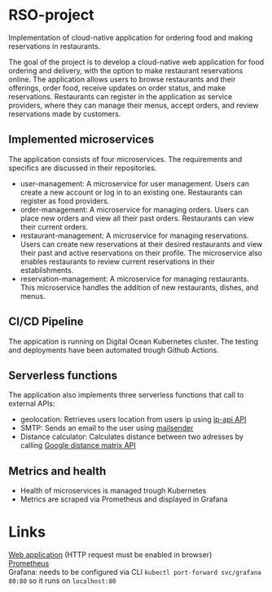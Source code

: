 # RSO-project
Implementation of cloud-native application for ordering food and making reservations in restaurants. 

The goal of the project is to develop a cloud-native web application for food ordering and delivery, with the option to make restaurant reservations online. The application allows users to browse restaurants and their offerings, order food, receive updates on order status, and make reservations. Restaurants can register in the application as service providers, where they can manage their menus, accept orders, and review reservations made by customers.

## Implemented microservices
The application consists of four microservices. The requirements and specifics are discussed in their repositories. 
- user-management: A microservice for user management. Users can create a new account or log in to an existing one. Restaurants can register as food providers.
- order-management: A microservice for managing orders. Users can place new orders and view all their past orders. Restaurants can view their current orders. 
- restaurant-management: A microservice for managing reservations. Users can create new reservations at their desired restaurants and view their past and active reservations on their profile. The microservice also enables restaurants to review current reservations in their establishments. 
- reservation-management: A microservice for managing restaurants. This microservice handles the addition of new restaurants, dishes, and menus.

## CI/CD Pipeline
The appication is running on Digital Ocean Kubernetes cluster. The testing and deployments have been automated trough Github Actions. 

## Serverless functions
The application also implements three serverless functions that call to external APIs:
- geolocation: Retrieves users location from users ip using [ip-api API](https://ip-api.com/)
- SMTP: Sends an email to the user using [mailsender](https://www.mailersend.com/)
- Distance calculator: Calculates distance between two adresses by calling [Google distance matrix API](https://developers.google.com/maps/documentation/distance-matrix/overview)

## Metrics and health
- Health of microservices is managed trough Kubernetes
- Metrics are scraped via Prometheus and displayed in Grafana 

# Links
[Web application](king-prawn-app-iog8u.ondigitalocean.app) (HTTP request must be enabled in browser)\
[Prometheus](http://67.207.78.243/)\
Grafana: needs to be configured via CLI `kubectl port-forward svc/grafana 80:80` so it runs on `localhost:80` 


